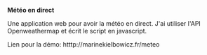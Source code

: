 <strong>Météo en direct</strong>

Une application web pour avoir la météo en direct.
J'ai utiliser l'API Openweathermap et écrit le script en javascript.

Lien pour la démo: htttp://marinekielbowicz.fr/meteo
